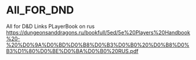 # All_FOR_DND
All for D&amp;D
Links
PLayerBook on rus https://dungeonsanddragons.ru/bookfull/5ed/5e%20Players%20Handbook%20-%20%D0%9A%D0%BD%D0%B8%D0%B3%D0%B0%20%D0%B8%D0%B3%D1%80%D0%BE%D0%BA%D0%B0%20RUS.pdf
